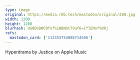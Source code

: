 ```yaml
---
type: image
original: https://media.r0b.tech/mastodon/original/280.jpg
width: 1200
height: 1200
blurhash: UG8DeDWC0fof%1WBNGt79uf6={flEMof%0Rj
refs:
  mastodon_card: ['112353754088714506']
---
```


Hyperdrama by Justice on Apple Music

